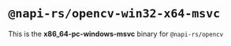 # `@napi-rs/opencv-win32-x64-msvc`

This is the **x86_64-pc-windows-msvc** binary for `@napi-rs/opencv`
